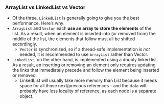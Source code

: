 ### ArrayList vs LinkedList vs Vector
- Of the three,  `LinkedList` is generally going to give you the best performance. Here’s why:
- `ArrayList` and  `Vector`  each **use an array to store the elements** of the list. As a result, when an element is inserted into (or removed from) the middle of the list, the elements that follow must all be shifted accordingly. 
	- `Vector`  is synchronized, so if a thread-safe implementation is  _not_  needed, it is recommended to use  `ArrayList`  rather than Vector.
- `LinkedList`, on the other hand, is implemented using a doubly linked list. As a result, an inserting or removing an element only requires updating the links that immediately precede and follow the element being inserted or removed. 	
	- LinkedList will usually take more memory than List because it needs space for all those next/previous references - and the data will probably have less locality of reference, as each node is a separate object.
<!--stackedit_data:
eyJoaXN0b3J5IjpbLTI1OTg2ODM2XX0=
-->